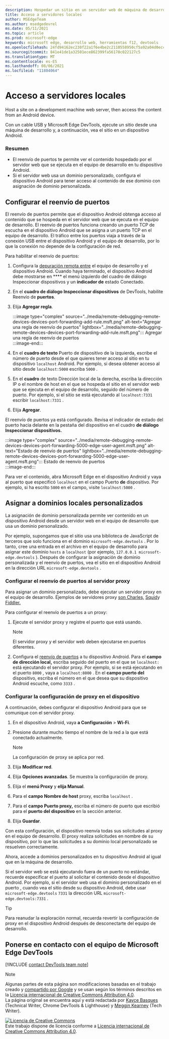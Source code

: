 ```yaml
---
description: Hospedar un sitio en un servidor web de máquina de desarrollo y, a continuación, acceder al contenido desde un dispositivo Android.
title: Acceso a servidores locales
author: MSEdgeTeam
ms.author: msedgedevrel
ms.date: 05/11/2021
ms.topic: article
ms.prod: microsoft-edge
keywords: microsoft edge, desarrollo web, herramientas f12, devtools
ms.openlocfilehash: 24fd94162ec230f22a1f6e4be2c2110558950cf5a92a04d0eccd4663843e40a0
ms.sourcegitcommit: 841e41de1a32501ece862399fa56170c022127c5
ms.translationtype: MT
ms.contentlocale: es-ES
ms.lasthandoff: 08/06/2021
ms.locfileid: "11804064"
---
```

<!-- Copyright Kayce Basques 

   Licensed under the Apache License, Version 2.0 (the "License");
   you may not use this file except in compliance with the License.
   You may obtain a copy of the License at

       https://www.apache.org/licenses/LICENSE-2.0

   Unless required by applicable law or agreed to in writing, software
   distributed under the License is distributed on an "AS IS" BASIS,
   WITHOUT WARRANTIES OR CONDITIONS OF ANY KIND, either express or implied.
   See the License for the specific language governing permissions and
   limitations under the License.  -->  
# <a name="access-local-servers"></a>Acceso a servidores locales  

Host a site on a development machine web server, then access the content from an Android device.  

Con un cable USB y Microsoft Edge DevTools, ejecute un sitio desde una máquina de desarrollo y, a continuación, vea el sitio en un dispositivo Android.  

### <a name="summary"></a>Resumen  

*   El reenvío de puertos te permite ver el contenido hospedado por el servidor web que se ejecuta en el equipo de desarrollo en tu dispositivo Android.  
*   Si el servidor web usa un dominio personalizado, configura el dispositivo Android para tener acceso al contenido de ese dominio con asignación de dominio personalizada.  

## <a name="set-up-port-forwarding"></a>Configurar el reenvío de puertos  

El reenvío de puertos permite que el dispositivo Android obtenga acceso al contenido que se hospeda en el servidor web que se ejecuta en el equipo de desarrollo.  El reenvío de puertos funciona creando un puerto TCP de escucha en el dispositivo Android que se asigna a un puerto TCP en el equipo de desarrollo.  El tráfico entre los puertos viaja a través de la conexión USB entre el dispositivo Android y el equipo de desarrollo, por lo que la conexión no depende de la configuración de red.  

Para habilitar el reenvío de puertos:  

1.  Configura la [depuración remota entre][RemoteDebuggingGettingStarted] el equipo de desarrollo y el dispositivo Android.  Cuando haya terminado, el dispositivo Android debe mostrarse en **** el menú izquierdo del cuadro de diálogo Inspeccionar dispositivos y un **indicador de** estado Conectado.  
1.  En el **cuadro de diálogo Inspeccionar dispositivos** de DevTools, habilite Reenvío de **puertos**.  
1.  Elija **Agregar regla**.  
    
    :::image type="complex" source="../media/remote-debugging-remote-devices-devices-port-forwarding-add-rule.msft.png" alt-text="Agregar una regla de reenvío de puertos" lightbox="../media/remote-debugging-remote-devices-devices-port-forwarding-add-rule.msft.png":::
       Agregar una regla de reenvío de puertos  
    :::image-end:::  
    
1.  En el **cuadro de texto** Puerto de dispositivo de la izquierda, escribe el número de puerto desde el que quieres tener acceso al sitio en tu dispositivo `localhost` Android.  Por ejemplo, si desea obtener acceso al sitio desde `localhost:5000` escriba `5000` .  
1.  En el **cuadro** de texto Dirección local de la derecha, escriba la dirección IP o el nombre de host en el que se hospeda el sitio en el servidor web que se ejecuta en el equipo de desarrollo, seguido del número de puerto.  Por ejemplo, si el sitio se está ejecutando al `localhost:7331` escribir `localhost:7331` .  
1.  Elija **Agregar**.  
    
El reenvío de puertos ya está configurado.  Revisa el indicador de estado del puerto hacia delante en la pestaña del dispositivo en el cuadro **de diálogo Inspeccionar dispositivos.**  

:::image type="complex" source="../media/remote-debugging-remote-devices-devices-port-forwarding-5000-edge-user-agent.msft.png" alt-text="Estado de reenvío de puertos" lightbox="../media/remote-debugging-remote-devices-devices-port-forwarding-5000-edge-user-agent.msft.png":::
   Estado de reenvío de puertos  
:::image-end:::  

Para ver el contenido, abra Microsoft Edge en el dispositivo Android y vaya al puerto que especificó `localhost` en el campo Puerto **de** dispositivo.  Por ejemplo, si ha escrito `5000` en el campo, visite `localhost:5000` .  

## <a name="map-to-custom-local-domains"></a>Asignar a dominios locales personalizados  

La asignación de dominio personalizada permite ver contenido en un dispositivo Android desde un servidor web en el equipo de desarrollo que usa un dominio personalizado.  

Por ejemplo, supongamos que el sitio usa una biblioteca de JavaScript de terceros que solo funciona en el dominio `microsoft-edge.devtools` .  Por lo tanto, cree una entrada en el archivo en el equipo de desarrollo para asignar este dominio `hosts` a `localhost` \(por ejemplo, `127.0.0.1 microsoft-edge.devtools` \).  Después de configurar la asignación de dominio personalizada y el reenvío de puertos, vea el sitio en el dispositivo Android en la dirección URL `microsoft-edge.devtools` .  

### <a name="set-up-port-forwarding-to-proxy-server"></a>Configurar el reenvío de puertos al servidor proxy  

Para asignar un dominio personalizado, debe ejecutar un servidor proxy en el equipo de desarrollo.  Ejemplos de servidores proxy [son Charles,][CharlesWebDebuggingProxy] [Squid][SquidCacheWiki]y [Fiddler.][TelerikFiddler]  

Para configurar el reenvío de puertos a un proxy:  

1.  Ejecute el servidor proxy y registre el puerto que está usando.  
    
    > [!NOTE]
    > El servidor proxy y el servidor web deben ejecutarse en puertos diferentes.  
    
1.  Configura el [reenvío de puertos](#set-up-port-forwarding) a tu dispositivo Android.  Para el **campo de dirección local,** escriba seguido del puerto en el que se `localhost:` está ejecutando el servidor proxy.  Por ejemplo, si se está ejecutando en el puerto `8000` , vaya a `localhost:8000` .  En el **campo puerto del** dispositivo, escriba el número en el que desea que su dispositivo Android escuche, como `3333` .  
    
### <a name="configure-proxy-settings-on-your-device"></a>Configurar la configuración de proxy en el dispositivo  

A continuación, debes configurar el dispositivo Android para que se comunique con el servidor proxy.  

1.  En el dispositivo Android, vaya **a Configuración**  >  **Wi-Fi**.  
1.  Presione durante mucho tiempo el nombre de la red a la que está conectado actualmente.  
    
    > [!NOTE]
    > La configuración de proxy se aplica por red.  
    
1.  Elija **Modificar red**.  
1.  Elija **Opciones avanzadas**.  Se muestra la configuración de proxy.  
1.  Elija el **menú Proxy** y **elija Manual**.  
1.  Para el **campo Nombre de host** proxy, escriba `localhost` .  
1.  Para el **campo Puerto proxy,** escriba el número de puerto que escribió para el **puerto del dispositivo** en la sección anterior.  
1.  Elija **Guardar**.  
    
Con esta configuración, el dispositivo reenvía todas sus solicitudes al proxy en el equipo de desarrollo.  El proxy realiza solicitudes en nombre de su dispositivo, por lo que las solicitudes a su dominio local personalizado se resuelven correctamente.  

Ahora, accede a dominios personalizados en tu dispositivo Android al igual que en la máquina de desarrollo.  

Si el servidor web se está ejecutando fuera de un puerto no estándar, recuerde especificar el puerto al solicitar el contenido desde el dispositivo Android.  Por ejemplo, si el servidor web usa el dominio personalizado en el puerto , cuando vea el sitio desde su dispositivo Android, debe usar `microsoft-edge.devtools` `7331` la dirección URL `microsoft-edge.devtools:7331` .  

> [!TIP]
> Para reanudar la exploración normal, recuerda revertir la configuración de proxy en el dispositivo Android después de desconectarte del equipo de desarrollo.  

## <a name="getting-in-touch-with-the-microsoft-edge-devtools-team"></a>Ponerse en contacto con el equipo de Microsoft Edge DevTools  

[!INCLUDE [contact DevTools team note](../includes/contact-devtools-team-note.md)]  

<!-- links -->  

[RemoteDebuggingGettingStarted]: ./index.md "Introducción a la depuración remota de dispositivos Android | Microsoft Docs"  

[CharlesWebDebuggingProxy]: https://www.charlesproxy.com "Proxy de depuración web de Carlos"  

[SquidCacheWiki]: https://wiki.squid-cache.org "Wiki proxy de wiki de calamar"  

[TelerikFiddler]: https://www.telerik.com/fiddler "Fiddler: proxy de depuración web gratuito"  

> [!NOTE]
> Algunas partes de esta página son modificaciones basadas en el trabajo creado y [compartido por Google][GoogleSitePolicies] y se usan según los términos descritos en la [Licencia internacional de Creative Commons Attribution 4.0][CCA4IL].  
> La página original [](https://developers.google.com/web/tools/chrome-devtools/remote-debugging/local-server) se encuentra aquí y está redactada por [Kayce Basques][KayceBasques] \(Technical Writer, Chrome DevTools \& Lighthouse\) y [Meggin Kearney][MegginKearney] \(Tech Writer\).  

[![Licencia de Creative Commons][CCby4Image]][CCA4IL]  
Este trabajo dispone de licencia conforme a [Licencia internacional de Creative Commons Attribution 4.0][CCA4IL].  

[CCA4IL]: https://creativecommons.org/licenses/by/4.0  
[CCby4Image]: https://i.creativecommons.org/l/by/4.0/88x31.png  
[GoogleSitePolicies]: https://developers.google.com/terms/site-policies  
[KayceBasques]: https://developers.google.com/web/resources/contributors#kayce-basques  
[MegginKearney]: https://developers.google.com/web/resources/contributors#meggin-kearney  
